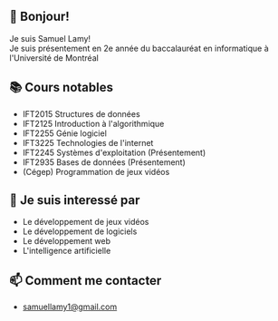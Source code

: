 ## 👋 Bonjour! 
Je suis Samuel Lamy!
<br /> 
Je suis présentement en 2e année du baccalauréat en informatique à l'Université de Montréal
## 📚 Cours notables
- IFT2015 Structures de données
- IFT2125 Introduction à l'algorithmique
- IFT2255 Génie logiciel
- IFT3225 Technologies de l'internet
- IFT2245 Systèmes d'exploitation (Présentement)
- IFT2935 Bases de données (Présentement)
- (Cégep) Programmation de jeux vidéos
## 👀 Je suis interessé par
- Le développement de jeux vidéos 
- Le développement de logiciels
- Le développement web
- L'intelligence artificielle
## 📫 Comment me contacter 
- samuellamy1@gmail.com
